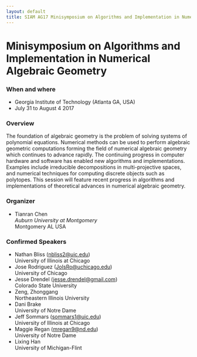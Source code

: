 ```yaml
---
layout: default
title: SIAM AG17 Minisymposium on Algorithms and Implementation in Numerical Algebraic Geometry
---
```


# Minisymposium on Algorithms and Implementation in Numerical Algebraic Geometry

### When and where
* Georgia Institute of Technology (Atlanta GA, USA)
* July 31 to August 4 2017

### Overview
The foundation of algebraic geometry is the problem of solving systems of
polynomial equations.
Numerical methods can be used to perform algebraic geometric computations forming
the field of numerical algebraic geometry which continues to advance rapidly.
The continuing progress in computer hardware and software has enabled new algorithms and implementations.
Examples include irreducible decompositions in multi-projective spaces,
and numerical techniques for computing discrete objects such as polytopes.
This session will feature recent progress in algorithms and implementations
of theoretical advances in numerical algebraic geometry.

### Organizer

* Tianran Chen  
_Auburn University at Montgomery_  
Montgomery AL USA

### Confirmed Speakers

* Nathan Bliss (nbliss2@uic.edu)<br/>University of Illinois at Chicago
* Jose Rodriguez (JoIsRo@uchicago.edu)<br/>University of Chicago
* Jesse Drendel (jesse.drendel@gmail.com)<br/>Colorado State University
* Zeng, Zhonggang<br/>Northeastern Illinois University
* Dani Brake<br/>University of Notre Dame
* Jeff Sommars (sommars1@uic.edu)<br/>University of Illinois at Chicago
* Maggie Regan (mregan9@nd.edu)<br/>University of Notre Dame
* Lixing Han<br/>University of Michigan-Flint
